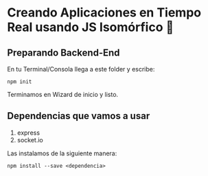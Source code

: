 # Creando Aplicaciones en Tiempo Real usando JS Isomórfico :eyes:

## Preparando Backend-End

En tu Terminal/Consola llega a este folder y escribe:

    npm init

Terminamos en Wizard de inicio y listo.

## Dependencias que vamos a usar
1. express
2. socket.io

Las instalamos de la siguiente manera:

    npm install --save <dependencia>
